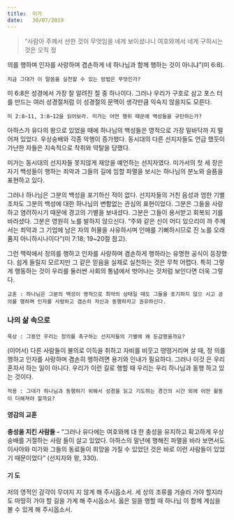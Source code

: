 ```yaml
---
title:  미가
date:   30/07/2019
---
```


> <p></p>
> “사람아 주께서 선한 것이 무엇임을 네게 보이셨나니 여호와께서 네게 구하시는 것은 오직 정
의를 행하며 인자를 사랑하며 겸손하게 네 하나님과 함께 행하는 것이 아니냐”(미 6:8).

`지금 그대가 이 말씀을 실천할 수 있는 방법은 무엇인가?`

미 6:8은 성경에서 가장 잘 알려진 절 중 하나이다. 그러나 우리가 구호로 삼고 포스
터를 만드는 여러 성경절처럼 이 성경절의 문맥이 생각만큼 익숙지 않을지도 모른다.

`미 2:8~11, 3:8~12을 읽어보라. 미가는 어떤 행위 때문에 백성들을 규탄하는가?`

아하스가 유다의 왕으로 있었을 때에 하나님의 백성들은 영적으로 가장 밑바닥까
지 떨어져 있었다. 우상숭배와 각종 악행이 증가했다. 동시대의 다른 선지자들도 언급
했듯이 가난한 자들은 지속적으로 착취와 약탈을 당했다.

미가는 동시대의 선지자들 못지않게 재앙을 예언하는 선지자였다. 미가서의 첫 세
장은 자기 백성들이 행하는 죄악과 그들의 길에 임할 파멸을 보시는 하나님의 분노와
슬픔을 표현하고 있다.

그러나 하나님은 그분의 백성을 포기하신 적이 없다. 선지자들의 거친 음성과 엄한
기별조차도 그분의 백성에 대한 하나님의 변함없는 관심의 표현이었다. 그분은 그들을
사랑하고 염려하시기 때문에 경고의 기별을 보내셨다. 그분은 그들이 용서받고 회복되
기를 바라셨다. 그분은 영원히 노를 발하지 않으신다. “주와 같은 신이 어디 있으리이
까 주께서는 죄악과 그 기업에 남은 자의 허물을 사유하시며 인애를 기뻐하시므로 진
노를 오래 품지 아니하시나이다”(미 7:18; 19~20절 참고).

그런 맥락에서 정의를 행하고 인자를 사랑하며 겸손하게 행하라는 유명한 공식이
등장했다. 쉽게 들릴지 모르지만 그 같은 믿음을 실제로 실천하는 것은 무척 어렵다.
특히 그렇게 행동하는 것이 우리를 둘러싼 사회의 통념에서 벗어나는 것처럼 보인다면
더욱 그렇다.

`교훈 : 하나님은 그분의 백성이 영적으로 최악의 상태일 때도 그들을 포기하지 않으
시고 공의를 행하며 인자를 사랑하고 겸손히 자신과 동행하자고 권유하신다.`

### 나의 삶 속으로

`묵상 : 그동안 우리는 정의를 촉구하는 선지자들의 기별에 왜 둔감했을까요?`

(이어서) 다른 사람들이 불의로 이득을 취하고 자비를 비웃고 떵떵거리며 살 때, 정
의를 행하고 인자를 사랑하며 겸손히 행하려면 용기와 인내가 필요하다. 그러나 이것
은 우리 혼자서 하는 일이 아니다. 우리가 이런 길로 행할 때 우리는 우리 하나님과 동행
하고 있는 것이다.

`적용 : 그대가 하나님과 동행하기 위해서 성경을 읽고 기도하는 경건의 시간 외에 어떤
활동이 더해져야 할까요?`

#### 영감의 교훈

**충성을 지킨 사람들 -** “그러나 유다에는 여호와께 대
한 충성을 유지하고 확고하게 우상숭배를 거절하는 사람
들이 살고 있었다. 아하스의 말년에 행해진 파멸을 바라
보면서도 이사야와 미가와 그들의 동료들이 희망을 가질
수 있었던 것은 바로 이런 사람들이 있었기 때문이었다”
(선지자와 왕, 330).

#### 기 도

저의 영적인 감각이 무뎌지
지 않게 해 주시옵소서. 세
상의 조류를 거슬러 가야
할지라도 마땅히 가야 할
길을 가게 해 주시옵소서.
옳은 일을 행할 때 하나님
이 함께 계심을 볼 수 있게
해 주시옵소서.